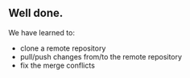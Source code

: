 ## Well done.

We have learned to:
- clone a remote repository
- pull/push changes from/to the remote repository
- fix the merge conflicts
